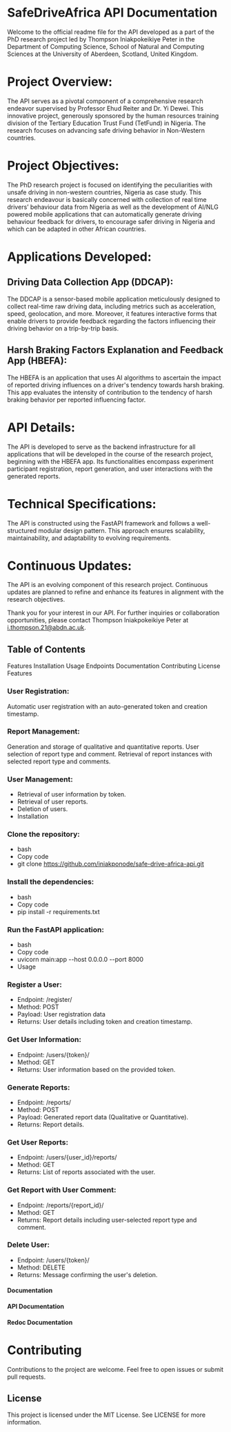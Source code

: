 # SafeDriveAfrica API Documentation

Welcome to the official readme file for the API developed as a part of the PhD research project led by Thompson Iniakpokeikiye Peter in the Department of Computing Science, School of Natural and Computing Sciences at the University of Aberdeen, Scotland, United Kingdom.

# Project Overview:
The API serves as a pivotal component of a comprehensive research endeavor supervised by Professor Ehud Reiter and Dr. Yi Dewei. This innovative project, generously sponsored by the human resources training division of the Tertiary Education Trust Fund (TetFund) in Nigeria. The research focuses on advancing safe driving behavior in Non-Western countries. 

# Project Objectives:
The PhD research project is focused on identifying the peculiarities with unsafe driving in non-western countries, Nigeria as case study. This research endeavour is basically concerned with collection of real time drivers’ behaviour data from Nigeria as well as the development of AI/NLG powered mobile applications that can automatically generate driving behaviour feedback for drivers, to encourage safer driving in Nigeria and which can be adapted in other African countries.

# Applications Developed:

## Driving Data Collection App (DDCAP):
The DDCAP is a sensor-based mobile application meticulously designed to collect real-time raw driving data, including metrics such as acceleration, speed, geolocation, and more. Moreover, it features interactive forms that enable drivers to provide feedback regarding the factors influencing their driving behavior on a trip-by-trip basis.

## Harsh Braking Factors Explanation and Feedback App (HBEFA):
The HBEFA is an application that uses AI algorithms to ascertain the impact of reported driving influences on a driver's tendency towards harsh braking. This app evaluates the intensity of contribution to the tendency of harsh braking behavior per reported influencing factor.

# API Details:

The API is developed to serve as the backend infrastructure for all applications that will be developed in the course of the research project, beginning with the HBEFA app. Its functionalities encompass experiment participant registration, report generation, and user interactions with the generated reports.

# Technical Specifications:
The API is constructed using the FastAPI framework and follows a well-structured modular design pattern. This approach ensures scalability, maintainability, and adaptability to evolving requirements.

# Continuous Updates:
The API is an evolving component of this research project. Continuous updates are planned to refine and enhance its features in alignment with the research objectives.

Thank you for your interest in our API. For further inquiries or collaboration opportunities, please contact Thompson Iniakpokeikiye Peter at i.thompson.21@abdn.ac.uk.

## Table of Contents
Features
Installation
Usage
Endpoints
Documentation
Contributing
License
Features


### User Registration:

Automatic user registration with an auto-generated token and creation timestamp.

### Report Management:

Generation and storage of qualitative and quantitative reports.
User selection of report type and comment.
Retrieval of report instances with selected report type and comments.

### User Management:

* Retrieval of user information by token.
* Retrieval of user reports.
* Deletion of users.
* Installation

### Clone the repository:

* bash
* Copy code
* git clone https://github.com/iniakponode/safe-drive-africa-api.git

### Install the dependencies:

* bash
* Copy code
* pip install -r requirements.txt

### Run the FastAPI application:

* bash
* Copy code
* uvicorn main:app --host 0.0.0.0 --port 8000
* Usage

### Register a User:

* Endpoint: /register/
* Method: POST
* Payload: User registration data
* Returns: User details including token and creation timestamp.

### Get User Information:

* Endpoint: /users/{token}/
* Method: GET
* Returns: User information based on the provided token.

### Generate Reports:

* Endpoint: /reports/
* Method: POST
* Payload: Generated report data (Qualitative or Quantitative).
* Returns: Report details.

### Get User Reports:

* Endpoint: /users/{user_id}/reports/
* Method: GET
* Returns: List of reports associated with the user.

### Get Report with User Comment:

* Endpoint: /reports/{report_id}/
* Method: GET
* Returns: Report details including user-selected report type and comment.

### Delete User:

* Endpoint: /users/{token}/
* Method: DELETE
* Returns: Message confirming the user's deletion.

#### Documentation
#### API Documentation
#### Redoc Documentation

# Contributing
Contributions to the project are welcome. Feel free to open issues or submit pull requests.

## License
This project is licensed under the MIT License. See LICENSE for more information.
